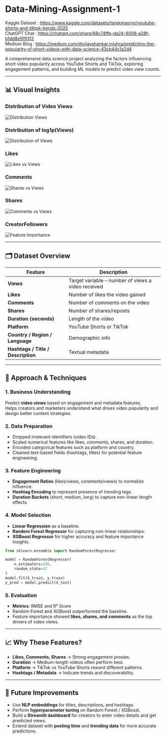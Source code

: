 # Data-Mining-Assignment-1

Kaggle Dataset : https://www.kaggle.com/datasets/tarekmasryo/youtube-shorts-and-tiktok-trends-2025 \
ChatGPT Chat : https://chatgpt.com/share/68c74ffb-da24-8006-a28f-b1dd8e5f9312 \
Medium Blog : https://medium.com/@vijayshankar.mishra/predicting-the-popularity-of-short-videos-with-data-science-43cb44c1a2d4  

A comprehensive data science project analyzing the factors influencing short video popularity across YouTube Shorts and TikTok, exploring engagement patterns, and building ML models to predict video view counts.  

---

## 📊 Visual Insights

### Distribution of Video Views
![Distribution Views](Reports/files/Distribution_Views.png)

### Distribution of log1p(Views)
![Distribution of Views](Reports/files/Distribution_Log1p(Views).png)

### Likes 
![Likes vs Views](Reports/files/Distribution_Likes.png)

### Comments
![Shares vs Views](Reports/files/Distribution_comments.png)

### Shares
![Comments vs Views](Reports/files/Distribution_Shares.png)

### CreatorFollowers
![Feature Importance](Reports/files/Distribution_CreatorFollowers.png)

---

## 🗂 Dataset Overview

| Feature | Description |
|---------|-------------|
| **Views** | Target variable – number of views a video received |
| **Likes** | Number of likes the video gained |
| **Comments** | Number of comments on the video |
| **Shares** | Number of shares/reposts |
| **Duration (seconds)** | Length of the video |
| **Platform** | YouTube Shorts or TikTok |
| **Country / Region / Language** | Demographic info |
| **Hashtags / Title / Description** | Textual metadata |

---

## 🧠 Approach & Techniques

### 1. Business Understanding

Predict **video views** based on engagement and metadata features.  
Helps creators and marketers understand what drives video popularity and design better content strategies.  

### 2. Data Preparation

- Dropped irrelevant identifiers (video IDs).  
- Scaled numerical features like likes, comments, shares, and duration.  
- Encoded categorical features such as platform and country.  
- Cleaned text-based fields (hashtags, titles) for potential feature engineering.  

### 3. Feature Engineering

- **Engagement Ratios** (likes/views, comments/views) to normalize influence.  
- **Hashtag Encoding** to represent presence of trending tags.  
- **Duration Buckets** (short, medium, long) to capture non-linear length effects.  

### 4. Model Selection

- **Linear Regression** as a baseline.  
- **Random Forest Regressor** for capturing non-linear relationships.  
- **XGBoost Regressor** for higher accuracy and feature importance insights.  

```python
from sklearn.ensemble import RandomForestRegressor

model = RandomForestRegressor(
    n_estimators=200,
    random_state=42
)
model.fit(X_train, y_train)
y_pred = model.predict(X_test)

```

### 5. Evaluation

- **Metrics**: RMSE and R² Score  
- Random Forest and XGBoost outperformed the baseline.  
- Feature importance showed **likes, shares, and comments** as the top drivers of video views.  

---

## 📈 Why These Features?

- **Likes, Comments, Shares** → Strong engagement proxies.  
- **Duration** → Medium-length videos often perform best.  
- **Platform** → TikTok vs YouTube Shorts reward different patterns.  
- **Hashtags / Metadata** → Indicate trends and discoverability.  

---

## 🚀 Future Improvements

- Use **NLP embeddings** for titles, descriptions, and hashtags.  
- Perform **hyperparameter tuning** on Random Forest / XGBoost.  
- Build a **Streamlit dashboard** for creators to enter video details and get predicted views.  
- Extend dataset with **posting time** and **trending data** for more accurate predictions.
